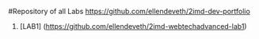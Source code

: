 #Repository of all Labs
https://github.com/ellendeveth/2imd-dev-portfolio 


1. [LAB1] (https://github.com/ellendeveth/2imd-webtechadvanced-lab1)


